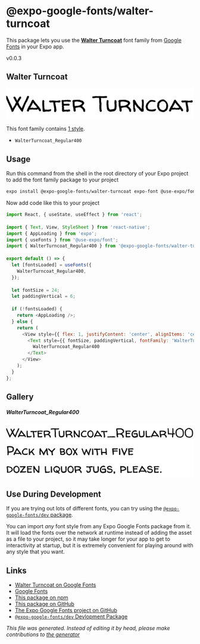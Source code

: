 # @expo-google-fonts/walter-turncoat

This package lets you use the [**Walter Turncoat**](https://fonts.google.com/specimen/Walter+Turncoat) font family from [Google Fonts](https://fonts.google.com/) in your Expo app.

v0.0.3

## Walter Turncoat

![Walter Turncoat](./font-family.png)

This font family contains [1 style](#gallery).

- `WalterTurncoat_Regular400`

## Usage

Run this command from the shell in the root directory of your Expo project to add the font family package to your project
```sh
expo install @expo-google-fonts/walter-turncoat expo-font @use-expo/font
```

Now add code like this to your project
```js
import React, { useState, useEffect } from 'react';

import { Text, View, StyleSheet } from 'react-native';
import { AppLoading } from 'expo';
import { useFonts } from '@use-expo/font';
import { WalterTurncoat_Regular400 } from '@expo-google-fonts/walter-turncoat';

export default () => {
  let [fontsLoaded] = useFonts({
    WalterTurncoat_Regular400,
  });

  let fontSize = 24;
  let paddingVertical = 6;

  if (!fontsLoaded) {
    return <AppLoading />;
  } else {
    return (
      <View style={{ flex: 1, justifyContent: 'center', alignItems: 'center' }}>
        <Text style={{ fontSize, paddingVertical, fontFamily: 'WalterTurncoat_Regular400' }}>
          WalterTurncoat_Regular400
        </Text>
      </View>
    );
  }
};

```

## Gallery

##### WalterTurncoat_Regular400
![WalterTurncoat_Regular400](./4ea002cd3a82b6686a400f26ba3da2fa47721b8300266adcc80cc3fbd52a86a3.ttf.png)


## Use During Development

If you are trying out lots of different fonts, you can try using the [`@expo-google-fonts/dev` package](https://github.com/expo/google-fonts/tree/master/font-packages/dev#readme).

You can import *any* font style from any Expo Google Fonts package from it. It will load the fonts
over the network at runtime instead of adding the asset as a file to your project, so it may take longer
for your app to get to interactivity at startup, but it is extremely convenient
for playing around with any style that you want.

## Links

- [Walter Turncoat on Google Fonts](https://fonts.google.com/specimen/Walter+Turncoat)
- [Google Fonts](https://fonts.google.com/)
- [This package on npm](https://www.npmjs.com/package/@expo-google-fonts/walter-turncoat)
- [This package on GitHub](https://github.com/expo/google-fonts/tree/master/font-packages/walter-turncoat)
- [The Expo Google Fonts project on GitHub](https://github.com/expo/google-fonts)
- [`@expo-google-fonts/dev` Devlopment Package](https://github.com/expo/google-fonts/tree/master/font-packages/dev)


*This file was generated. Instead of editing it by head, please make contributions to [the generator](https://github.com/expo/google-fonts/tree/master/packages/generator)*
